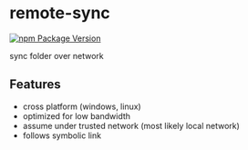 # remote-sync
[![npm Package Version](https://img.shields.io/npm/v/@beenotung/remote-sync.svg?maxAge=2592000)](https://www.npmjs.com/package/@beenotung/remote-sync)

sync folder over network

## Features
- cross platform (windows, linux)
- optimized for low bandwidth
- assume under trusted network (most likely local network)
- follows symbolic link

